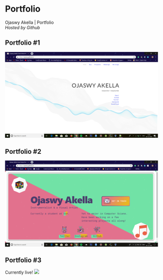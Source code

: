 # Portfolio
Ojaswy Akella | Portfolio  
*Hosted by Github*

## Portfolio #1 

![](https://github.com/Ojaswy/Ojaswy.github.io/blob/master/website1/portfolio1.PNG)

## Portfolio #2

![](https://github.com/Ojaswy/Ojaswy.github.io/blob/master/website2/portfolio2.PNG)

## Portfolio #3

Currently live!  ![](https://ojaswy.github.io/)

